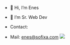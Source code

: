 - 👋 Hi, I’m Enes
- 🌱 I’m Sr. Web Dev

- Contact:
 - Mail: enes@sofixa.com
![](https://komarev.com/ghpvc/?username=only1Enes&color=brightgreen&style=for-the-badge)

